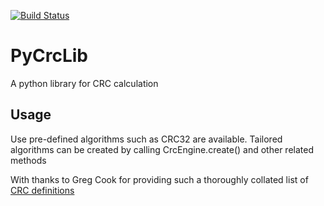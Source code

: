 [![Build Status](https://travis-ci.com/GardenTools/crcpylib.svg?token=sQrmEU8kgQPPzaheXBfq&branch=master)](https://travis-ci.com/GardenTools/crcpylib)

PyCrcLib
========
A python library for CRC calculation

Usage
-----
Use pre-defined algorithms such as CRC32 are available. Tailored algorithms can
be created by calling CrcEngine.create() and other related methods

With thanks to Greg Cook for providing such a thoroughly collated list of
[CRC definitions](http://reveng.sourceforge.net/crc-catalogue/all.htm)

